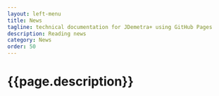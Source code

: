 ```yaml
---
layout: left-menu
title: News
tagline: technical documentation for JDemetra+ using GitHub Pages
description: Reading news 
category: News
order: 50
---
```

# {{page.description}}

